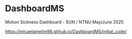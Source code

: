 # DashboardMS

Motion Sickness Dashboard - SUN / NTNU May/June 2025

https://micaelamelim98.github.io/DashboardMS/initial_code/

